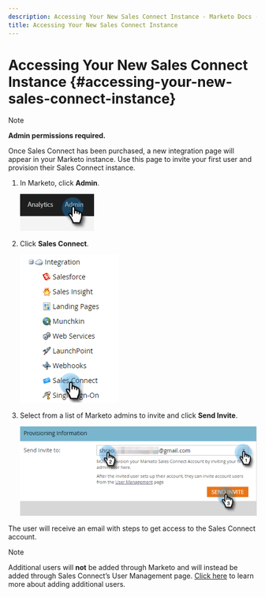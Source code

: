 ```yaml
---
description: Accessing Your New Sales Connect Instance - Marketo Docs - Product Documentation
title: Accessing Your New Sales Connect Instance
---
```

# Accessing Your New Sales Connect Instance {#accessing-your-new-sales-connect-instance}

>[!NOTE]
>
>**Admin permissions required.**

Once Sales Connect has been purchased, a new integration page will appear in your Marketo instance. Use this page to invite your first user and provision their Sales Connect instance.

1. In Marketo, click **Admin**.

   ![](assets/accessing-your-new-sales-connect-instance-1.png)

1. Click **Sales Connect**.

   ![](assets/accessing-your-new-sales-connect-instance-2.png)

1. Select from a list of Marketo admins to invite and click **Send Invite**.

   ![](assets/accessing-your-new-sales-connect-instance-3.png)

The user will receive an email with steps to get access to the Sales Connect account.

>[!NOTE]
>
>Additional users will **not** be added through Marketo and will instead be added through Sales Connect’s User Management page. [Click here](/help/marketo/product-docs/marketo-sales-connect/admin/invite-users.md) to learn more about adding additional users.
